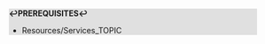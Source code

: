 <div style="margin:2em; background-color: #e0e0e0;">

<strong>↩PREREQUISITES↩</strong>

 * Resources/Services_TOPIC

</div>

